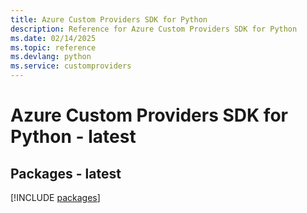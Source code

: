 ```yaml
---
title: Azure Custom Providers SDK for Python
description: Reference for Azure Custom Providers SDK for Python
ms.date: 02/14/2025
ms.topic: reference
ms.devlang: python
ms.service: customproviders
---
```

# Azure Custom Providers SDK for Python - latest
## Packages - latest
[!INCLUDE [packages](custom-providers-index.md)]